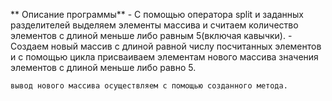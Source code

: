 ** Описание программы**
    - С помощью оператора split и заданных разделителей выделяем элементы массива и считаем количество элементов с длиной меньше либо равным 5(включая кавычки). 
    - Создаем новый массив с длиной равной числу посчитанных элементов и с помощью цикла присваиваем элементам нового массива значения элементов с длиной меньше либо равно 5.

    вывод нового массива осуществляем с помощью созданного метода.
